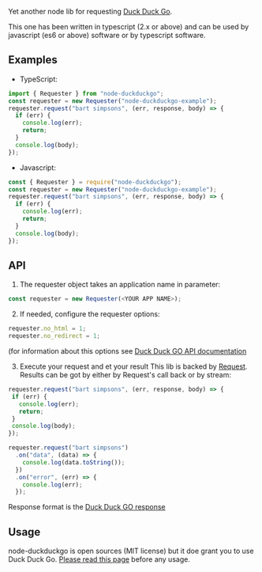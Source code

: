 Yet another node lib for requesting [Duck Duck Go](https://duckduckgo.com/).

This one has been written in typescript (2.x or above) and can be used by javascript (es6 or above) software or by typescript software.

## Examples
* TypeScript:
```javascript
import { Requester } from "node-duckduckgo";
const requester = new Requester("node-duckduckgo-example");
requester.request("bart simpsons", (err, response, body) => {
  if (err) {
    console.log(err);
    return;
  }
  console.log(body);
});
```
* Javascript:
```javascript
const { Requester } = require("node-duckduckgo");
const requester = new Requester("node-duckduckgo-example");
requester.request("bart simpsons", (err, response, body) => {
  if (err) {
    console.log(err);
    return;
  }
  console.log(body);
});
```

## API
1. The requester object takes an application name in parameter:
```javascript
const requester = new Requester(<YOUR APP NAME>);
```

2. If needed, configure the requester options:
```javascript
requester.no_html = 1;
requester.no_redirect = 1;
```
(for information about this options see [Duck Duck GO API documentation](https://api.duckduckgo.com/api)

3. Execute your request and et your result
This lib is backed by [Request](https://www.npmjs.com/package/request). Results can be got by either by Request's call back or by stream:
 ```javascript
requester.request("bart simpsons", (err, response, body) => {
  if (err) {
    console.log(err);
    return;
  }
  console.log(body);
});
```
```javascript
requester.request("bart simpsons")
  .on("data", (data) => {
    console.log(data.toString());
  })
  .on("error", (err) => {
    console.log(err);
  });
```
Response format is the [Duck Duck GO response](https://api.duckduckgo.com/api)

## Usage
node-duckduckgo is open sources (MIT license) but it doe grant you to use Duck Duck Go. [Please read this page](https://api.duckduckgo.com/api) before any usage.
